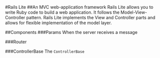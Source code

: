 #Rails Lite
##An MVC web-application framework
Rails Lite allows you to write Ruby code to build a web application. It follows the Model-View-Controller pattern. Rails Lite implements the View and Controller parts and allows for flexible implementation of the model layer.

##Components
###Params
When the server receives a message

###Router


###ControllerBase
The `ControllerBase`
